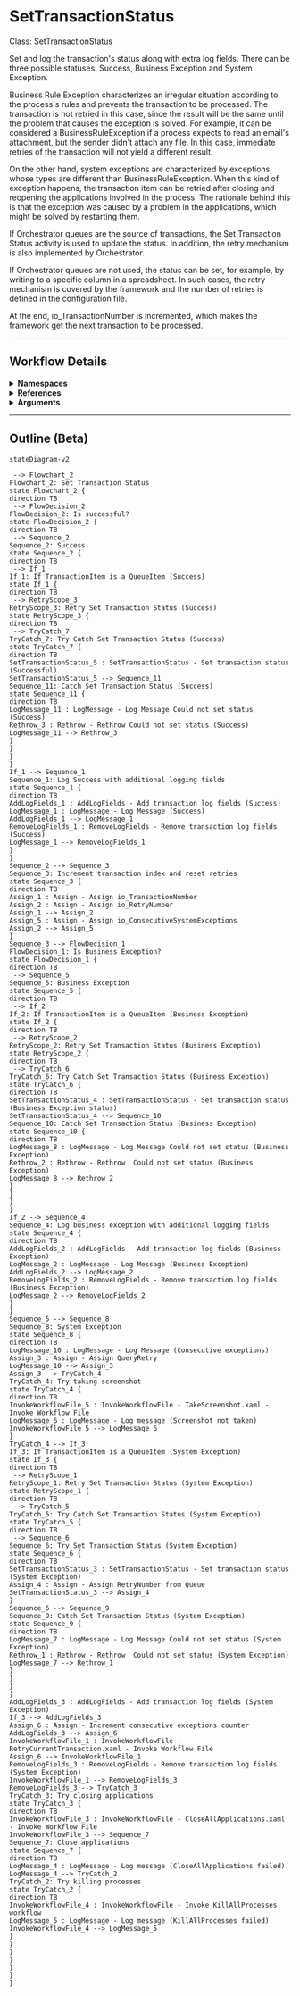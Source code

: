 # SetTransactionStatus
Class: SetTransactionStatus

Set and log the transaction's status along with extra log fields. 
There can be three possible statuses: Success, Business Exception and System Exception.

Business Rule Exception characterizes an irregular situation according to the process's rules and prevents the transaction to be processed. The transaction is not retried in this case, since the result will be the same until the problem that causes the exception is solved.
For example, it can be considered a BusinessRuleException if a process expects to read an email's attachment, but the sender didn't attach any file. In this case, immediate retries of the transaction will not yield a different result.

On the other hand, system exceptions are characterized by exceptions whose types are different than BusinessRuleException. When this kind of exception happens, the transaction item can be retried after closing and reopening the applications involved in the process. The rationale behind this is that the exception was caused by a problem in the applications, which might be solved by restarting them.

If Orchestrator queues are the source of transactions, the Set Transaction Status activity is used to update the status. In addition, the retry mechanism is also implemented by Orchestrator.

If Orchestrator queues are not used, the status can be set, for example, by writing to a specific column in a spreadsheet. In such cases, the retry mechanism is covered by the framework and the number of retries is defined in the configuration file.

At the end, io_TransactionNumber is incremented, which makes the framework get the next transaction to be processed.

<hr />

## Workflow Details
<details>
    <summary>
    <b>Namespaces</b>
    </summary>

    - GlobalConstantsNamespace
- GlobalVariablesNamespace
- System
- System.Activities
- System.Activities.DynamicUpdate
- System.Activities.Statements
- System.Collections
- System.Collections.Generic
- System.Collections.ObjectModel
- System.Data
- System.Linq
- System.Linq.Expressions
- System.Reflection
- System.Runtime.InteropServices
- System.Runtime.Serialization
- System.Text
- UiPath.Core
- UiPath.Core.Activities


</details>
<details>
    <summary>
    <b>References</b>
    </summary>

    - Microsoft.Bcl.AsyncInterfaces
- Microsoft.CSharp
- NPOI
- System
- System.Activities
- System.Collections
- System.ComponentModel
- System.ComponentModel.Composition
- System.ComponentModel.TypeConverter
- System.Configuration.ConfigurationManager
- System.Console
- System.Core
- System.Data
- System.Data.Common
- System.Linq
- System.Linq.Expressions
- System.Memory
- System.Memory.Data
- System.ObjectModel
- System.Private.CoreLib
- System.Private.ServiceModel
- System.Private.Uri
- System.Runtime.Serialization
- System.Security.Permissions
- System.ServiceModel
- System.ServiceModel.Activities
- System.ValueTuple
- System.Xaml
- System.Xml
- System.Xml.Linq
- UiPath.Excel
- UiPath.Studio.Constants
- UiPath.System.Activities
- UiPath.System.Activities.Design
- UiPath.Workflow


</details>
<details>
    <summary>
    <b>Arguments</b>
    </summary>

    <table><tr><th>Name</th><th>Direction</th><th>Type</th><th>Description</th></tr><tr><td>in_BusinessException</td><td>InArgument</td><td>ui:BusinessRuleException</td><td>Exception variable that is used during transitions between states and represents a situation that does not conform to the rules of the process being automated.</td></tr><tr><td>in_Config</td><td>InArgument</td><td>scg:Dictionary<x:String, x:Object></td><td>Dictionary structure to store configuration data of the process (settings, constants and assets).</td></tr><tr><td>in_TransactionItem</td><td>InArgument</td><td>ui:QueueItem</td><td>Transaction item to be processed.</td></tr><tr><td>io_RetryNumber</td><td>InOutArgument</td><td>x:Int32</td><td>Used to control the number of attempts of retrying the transaction processing in case of system exceptions.</td></tr><tr><td>io_TransactionNumber</td><td>InOutArgument</td><td>x:Int32</td><td>Sequential counter of transaction items.</td></tr><tr><td>in_TransactionField1</td><td>InArgument</td><td>x:String</td><td>Optionally used to include additional information about the transaction item.</td></tr><tr><td>in_TransactionField2</td><td>InArgument</td><td>x:String</td><td>Optionally used to include additional information about the transaction item.</td></tr><tr><td>in_TransactionID</td><td>InArgument</td><td>x:String</td><td>Used for information and logging purposes. Ideally, the ID should be unique for each transaction. </td></tr><tr><td>in_SystemException</td><td>InArgument</td><td>s:Exception</td><td>Used during transitions between states to represent exceptions other than business exceptions.</td></tr><tr><td>io_ConsecutiveSystemExceptions</td><td>InOutArgument</td><td>x:Int32</td><td>Used to control the number of consecutive system exceptions.</td></tr></table>
    
</details>

<hr />

## Outline (Beta)

```mermaid
stateDiagram-v2

 --> Flowchart_2
Flowchart_2: Set Transaction Status
state Flowchart_2 {
direction TB
 --> FlowDecision_2
FlowDecision_2: Is successful?
state FlowDecision_2 {
direction TB
 --> Sequence_2
Sequence_2: Success
state Sequence_2 {
direction TB
 --> If_1
If_1: If TransactionItem is a QueueItem (Success)
state If_1 {
direction TB
 --> RetryScope_3
RetryScope_3: Retry Set Transaction Status (Success)
state RetryScope_3 {
direction TB
 --> TryCatch_7
TryCatch_7: Try Catch Set Transaction Status (Success)
state TryCatch_7 {
direction TB
SetTransactionStatus_5 : SetTransactionStatus - Set transaction status (Successful)
SetTransactionStatus_5 --> Sequence_11
Sequence_11: Catch Set Transaction Status (Success)
state Sequence_11 {
direction TB
LogMessage_11 : LogMessage - Log Message Could not set status (Success)
Rethrow_3 : Rethrow - Rethrow Could not set status (Success)
LogMessage_11 --> Rethrow_3
}
}
}
}
If_1 --> Sequence_1
Sequence_1: Log Success with additional logging fields
state Sequence_1 {
direction TB
AddLogFields_1 : AddLogFields - Add transaction log fields (Success)
LogMessage_1 : LogMessage - Log Message (Success)
AddLogFields_1 --> LogMessage_1
RemoveLogFields_1 : RemoveLogFields - Remove transaction log fields (Success)
LogMessage_1 --> RemoveLogFields_1
}
}
Sequence_2 --> Sequence_3
Sequence_3: Increment transaction index and reset retries
state Sequence_3 {
direction TB
Assign_1 : Assign - Assign io_TransactionNumber
Assign_2 : Assign - Assign io_RetryNumber
Assign_1 --> Assign_2
Assign_5 : Assign - Assign io_ConsecutiveSystemExceptions
Assign_2 --> Assign_5
}
Sequence_3 --> FlowDecision_1
FlowDecision_1: Is Business Exception?
state FlowDecision_1 {
direction TB
 --> Sequence_5
Sequence_5: Business Exception
state Sequence_5 {
direction TB
 --> If_2
If_2: If TransactionItem is a QueueItem (Business Exception)
state If_2 {
direction TB
 --> RetryScope_2
RetryScope_2: Retry Set Transaction Status (Business Exception)
state RetryScope_2 {
direction TB
 --> TryCatch_6
TryCatch_6: Try Catch Set Transaction Status (Business Exception)
state TryCatch_6 {
direction TB
SetTransactionStatus_4 : SetTransactionStatus - Set transaction status (Business Exception status)
SetTransactionStatus_4 --> Sequence_10
Sequence_10: Catch Set Transaction Status (Business Exception)
state Sequence_10 {
direction TB
LogMessage_8 : LogMessage - Log Message Could not set status (Business Exception)
Rethrow_2 : Rethrow - Rethrow  Could not set status (Business Exception)
LogMessage_8 --> Rethrow_2
}
}
}
}
If_2 --> Sequence_4
Sequence_4: Log business exception with additional logging fields
state Sequence_4 {
direction TB
AddLogFields_2 : AddLogFields - Add transaction log fields (Business Exception)
LogMessage_2 : LogMessage - Log Message (Business Exception)
AddLogFields_2 --> LogMessage_2
RemoveLogFields_2 : RemoveLogFields - Remove transaction log fields (Business Exception)
LogMessage_2 --> RemoveLogFields_2
}
}
Sequence_5 --> Sequence_8
Sequence_8: System Exception
state Sequence_8 {
direction TB
LogMessage_10 : LogMessage - Log Message (Consecutive exceptions)
Assign_3 : Assign - Assign QueryRetry
LogMessage_10 --> Assign_3
Assign_3 --> TryCatch_4
TryCatch_4: Try taking screenshot
state TryCatch_4 {
direction TB
InvokeWorkflowFile_5 : InvokeWorkflowFile - TakeScreenshot.xaml - Invoke Workflow File
LogMessage_6 : LogMessage - Log message (Screenshot not taken)
InvokeWorkflowFile_5 --> LogMessage_6
}
TryCatch_4 --> If_3
If_3: If TransactionItem is a QueueItem (System Exception)
state If_3 {
direction TB
 --> RetryScope_1
RetryScope_1: Retry Set Transaction Status (System Exception)
state RetryScope_1 {
direction TB
 --> TryCatch_5
TryCatch_5: Try Catch Set Transaction Status (System Exception)
state TryCatch_5 {
direction TB
 --> Sequence_6
Sequence_6: Try Set Transaction Status (System Exception)
state Sequence_6 {
direction TB
SetTransactionStatus_3 : SetTransactionStatus - Set transaction status (System Exception)
Assign_4 : Assign - Assign RetryNumber from Queue
SetTransactionStatus_3 --> Assign_4
}
Sequence_6 --> Sequence_9
Sequence_9: Catch Set Transaction Status (System Exception)
state Sequence_9 {
direction TB
LogMessage_7 : LogMessage - Log Message Could not set status (System Exception)
Rethrow_1 : Rethrow - Rethrow  Could not set status (System Exception)
LogMessage_7 --> Rethrow_1
}
}
}
}
AddLogFields_3 : AddLogFields - Add transaction log fields (System Exception)
If_3 --> AddLogFields_3
Assign_6 : Assign - Increment consecutive exceptions counter
AddLogFields_3 --> Assign_6
InvokeWorkflowFile_1 : InvokeWorkflowFile - RetryCurrentTransaction.xaml - Invoke Workflow File
Assign_6 --> InvokeWorkflowFile_1
RemoveLogFields_3 : RemoveLogFields - Remove transaction log fields (System Exception)
InvokeWorkflowFile_1 --> RemoveLogFields_3
RemoveLogFields_3 --> TryCatch_3
TryCatch_3: Try closing applications
state TryCatch_3 {
direction TB
InvokeWorkflowFile_3 : InvokeWorkflowFile - CloseAllApplications.xaml - Invoke Workflow File
InvokeWorkflowFile_3 --> Sequence_7
Sequence_7: Close applications
state Sequence_7 {
direction TB
LogMessage_4 : LogMessage - Log message (CloseAllApplications failed)
LogMessage_4 --> TryCatch_2
TryCatch_2: Try killing processes
state TryCatch_2 {
direction TB
InvokeWorkflowFile_4 : InvokeWorkflowFile - Invoke KillAllProcesses workflow
LogMessage_5 : LogMessage - Log message (KillAllProcesses failed)
InvokeWorkflowFile_4 --> LogMessage_5
}
}
}
}
}
}
}
```